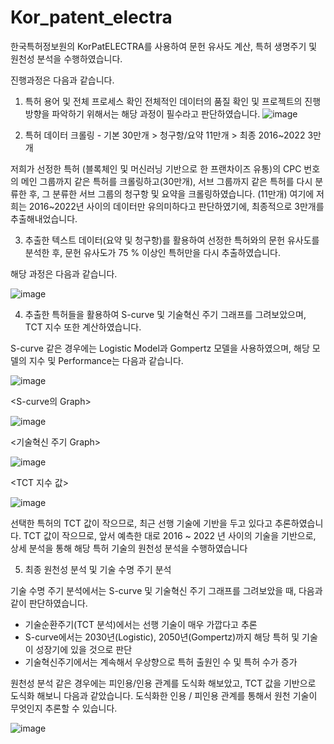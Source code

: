 

# Kor_patent_electra
한국특허정보원의 KorPatELECTRA를 사용하여 문헌 유사도 계산, 특허 생명주기 및 원천성 분석을 수행하였습니다.






진행과정은 다음과 같습니다.

1) 특허 용어 및 전체 프로세스 확인 
전체적인 데이터의 품질 확인 및 프로젝트의 진행방향을 파악하기 위해서는 해당 과정이 필수라고 판단하였습니다.
![image](https://user-images.githubusercontent.com/73458088/207750778-06f0ab70-b3d3-4bee-be0b-4e677816ec24.png)

2) 특허 데이터 크롤링 - 기본 30만개 > 청구항/요약 11만개 > 최종 2016~2022 3만개

저희가 선정한 특허 (블록체인 및 머신러닝 기반으로 한 프랜차이즈 유통)의 CPC 번호의 메인 그룹까지 같은 특허를 크롤링하고(30만개), 서브 그룹까지 같은 특허를 다시 분류한 후, 그 분류한 서브 그룹의 청구항 및 요약을 크롤링하였습니다. (11만개) 여기에 저희는 2016~2022년 사이의 데이터만 유의미하다고 판단하였기에, 최종적으로 3만개를 추출해내었습니다.

3) 추출한 텍스트 데이터(요약 및 청구항)를 활용하여 선정한 특허와의 문헌 유사도를 분석한 후, 문헌 유사도가 75 % 이상인 특허만을 다시 추출하였습니다.

해당 과정은 다음과 같습니다.

![image](https://user-images.githubusercontent.com/73458088/207750927-43d11783-87ad-4d9b-9b33-a377deb58928.png)


4) 추출한 특허들을 활용하여 S-curve 및 기술혁신 주기 그래프를 그려보았으며, TCT 지수 또한 계산하였습니다.

S-curve 같은 경우에는 Logistic Model과 Gompertz 모델을 사용하였으며, 해당 모델의 지수 및 Performance는 다음과 같습니다.

![image](https://user-images.githubusercontent.com/73458088/207751394-d1c39553-579d-4108-8c57-066fed01ac40.png)



<S-curve의 Graph>

![image](https://user-images.githubusercontent.com/73458088/207751482-e12c9d71-0560-45c9-9bfe-7a18c13c2d70.png)


  
  
<기술혁신 주기 Graph>

![image](https://user-images.githubusercontent.com/73458088/207751506-92de150c-3608-440f-880d-2d4a0859918d.png)

  
  

<TCT 지수 값>

![image](https://user-images.githubusercontent.com/73458088/207751524-e22e8453-b63d-43c6-b375-eabcc19ffe2c.png)


선택한 특허의 TCT 값이 작으므로, 최근 선행 기술에 기반을 두고 있다고 추론하였습니다. TCT 값이 작으므로, 앞서 예측한 대로 2016 ~ 2022 년 사이의 기술을 기반으로, 상세 분석을 통해 해당 특허 기술의 원천성 분석을 수행하였습니다


5) 최종 원천성 분석 및 기술 수명 주기 분석

기술 수명 주기 분석에서는 S-curve 및 기술혁신 주기 그래프를 그려보았을 때, 다음과 같이 판단하였습니다.
- 기술순환주기(TCT 분석)에서는 선행 기술이 매우 가깝다고 추론
- S-curve에서는 2030년(Logistic), 2050년(Gompertz)까지
해당 특허 및 기술이 성장기에 있을 것으로 판단
- 기술혁신주기에서는 계속해서 우상향으로 특허 출원인 수 및 특허
수가 증가

원천성 분석 같은 경우에는 피인용/인용 관계를 도식화 해보았고, TCT 값을 기반으로 도식화 해보니 다음과 같았습니다. 도식화한 인용 / 피인용 관계를 통해서 원천 기술이 무엇인지 추론할 수 있습니다.

![image](https://user-images.githubusercontent.com/73458088/207751971-e29d62b1-ca4e-4d5a-ad2e-6e00b85311f6.png)








